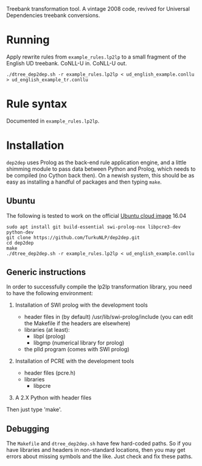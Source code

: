Treebank transformation tool. A vintage 2008 code, revived for Universal Dependencies treebank conversions.

# Running

Apply rewrite rules from `example_rules.lp2lp` to a small fragment of the English UD treebank. CoNLL-U in. CoNLL-U out.

    ./dtree_dep2dep.sh -r example_rules.lp2lp < ud_english_example.conllu > ud_english_example_tr.conllu
    
# Rule syntax

Documented in `example_rules.lp2lp`.

# Installation

`dep2dep` uses Prolog as the back-end rule application engine, and a little shimming module to pass data between Python and Prolog, which needs to be compiled (no Cython back then). On a newish system, this should be as easy as installing a handful of packages and then typing `make`.

## Ubuntu

The following is tested to work on the official [Ubuntu cloud image](https://help.ubuntu.com/lts/serverguide/cloud-images-and-uvtool.html) 16.04

```
sudo apt install git build-essential swi-prolog-nox libpcre3-dev python-dev 
git clone https://github.com/TurkuNLP/dep2dep.git
cd dep2dep
make
./dtree_dep2dep.sh -r example_rules.lp2lp < ud_english_example.conllu
```

## Generic instructions 

In order to successfully compile the lp2lp transformation library,
you need to have the following environment:

1) Installation of SWI prolog with the development tools
   - header files in (by default) /usr/lib/swi-prolog/include (you can edit the Makefile if the headers are elsewhere)
   - libraries (at least):
        - libpl (prolog)
        - libgmp (numerical library for prolog)
   - the plld program (comes with SWI prolog)

2) Installation of PCRE with the development tools
   - header files (pcre.h)
   - libraries
        - libpcre

3) A 2.X Python with header files

Then just type 'make'.

## Debugging

The `Makefile` and `dtree_dep2dep.sh` have few hard-coded paths. So if you have libraries and headers in non-standard locations, then you may get errors about missing symbols and the like. Just check and fix these paths.
